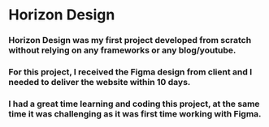 # Horizon Design
### Horizon Design was my first project developed from scratch without relying on any frameworks or any blog/youtube.
### For this project, I received the Figma design from client and I needed to deliver the website within 10 days.
### I had a great time learning and coding this project, at the same time it was challenging as it was first time working with Figma.
